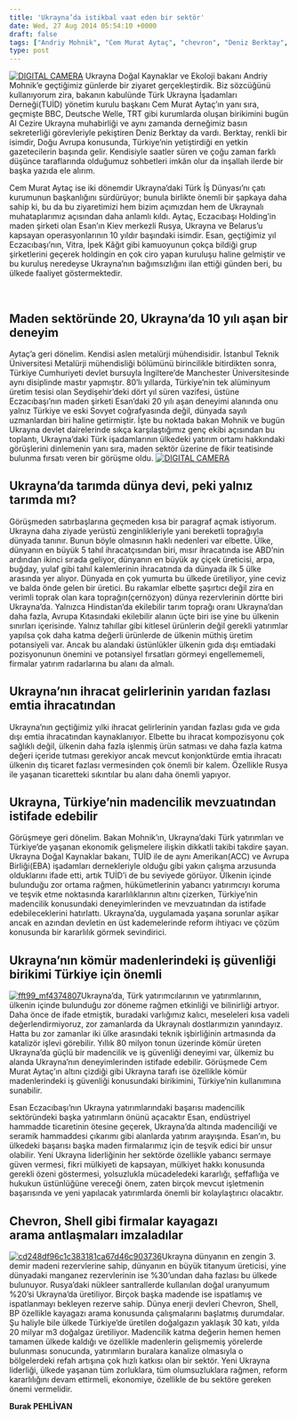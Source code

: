 ```yaml
---
title: 'Ukrayna’da istikbal vaat eden bir sektör'
date: Wed, 27 Aug 2014 05:54:10 +0000
draft: false
tags: ["Andriy Mohnik", "Cem Murat Aytaç", "chevron", "Deniz Berktay", "Ekonomi", "Esan Eczacıbaşı", "shell", "Ukrayna Doğal Kaynaklar ve Ekoloji bakanı", "ukrayna madencilik sektörü", "ukraynada madencilik"]
type: post
---
```


[![DIGITAL CAMERA](http://burakpehlivan.org/wp-content/uploads/2014/08/bakanmohnikle3.jpg)](http://burakpehlivan.org/wp-content/uploads/2014/08/bakanmohnikle3.jpg)
Ukrayna Doğal Kaynaklar ve Ekoloji bakanı Andriy Mohnik’e geçtiğimiz günlerde bir ziyaret gerçekleştirdik. Biz sözcüğünü kullanıyorum zira, bakanın kabulünde Türk Ukrayna İşadamları Derneği(TUİD) yönetim kurulu başkanı Cem Murat Aytaç’ın yanı sıra, geçmişte BBC, Deutsche Welle, TRT gibi kurumlarda oluşan birikimini bugün Al Cezire Ukrayna muhabirliği ve aynı zamanda derneğimiz basın sekreterliği görevleriyle pekiştiren Deniz Berktay da vardı. Berktay, renkli bir isimdir, Doğu Avrupa konusunda, Türkiye’nin yetiştirdiği en yetkin gazetecilerin başında gelir. Kendisiyle saatler süren ve çoğu zaman farklı düşünce taraflarında olduğumuz sohbetleri imkân olur da inşallah ilerde bir başka yazıda ele alırım.

Cem Murat Aytaç ise iki dönemdir Ukrayna’daki Türk İş Dünyası’nı çatı kurumunun başkanlığını sürdürüyor; bunula birlikte önemli bir şapkaya daha sahip ki, bu da bu ziyaretimizi hem bizim açımızdan hem de Ukraynalı muhataplarımız açısından daha anlamlı kıldı. Aytaç, Eczacıbaşı Holding’in maden şirketi olan Esan’ın Kiev merkezli Rusya, Ukrayna ve Belarus’u kapsayan operasyonlarının 10 yıldır başındaki isimdir. Esan, geçtiğimiz yıl Eczacıbaşı’nın, Vitra, İpek Kâğıt gibi kamuoyunun çokça bildiği grup şirketlerini geçerek holdingin en çok ciro yapan kuruluşu haline gelmiştir ve bu kuruluş neredeyse Ukrayna’nın bağımsızlığını ilan ettiği günden beri, bu ülkede faaliyet göstermektedir.

 


Maden sektöründe 20, Ukrayna’da 10 yılı aşan bir deneyim
--------------------------------------------------------


Aytaç’a geri dönelim. Kendisi aslen metalürji mühendisidir. İstanbul Teknik Üniversitesi Metalürji mühendisliği bölümünü birincilikle bitirdikten sonra, Türkiye Cumhuriyeti devlet bursuyla İngiltere’de Manchester Üniversitesinde aynı disiplinde mastır yapmıştır. 80’lı yıllarda, Türkiye’nin tek alüminyum üretim tesisi olan Seydişehir’deki dört yıl süren vazifesi, üstüne Eczacıbaşı’nın maden şirketi Esan’daki 20 yılı aşan deneyimi alanında onu yalnız Türkiye ve eski Sovyet coğrafyasında değil, dünyada sayılı uzmanlardan biri haline getirmiştir. İşte bu noktada bakan Mohnik ve bugün Ukrayna devlet dairelerinde sıkça karşılaştığımız genç ekibi açısından bu toplantı, Ukrayna’daki Türk işadamlarının ülkedeki yatırım ortamı hakkındaki görüşlerini dinlemenin yanı sıra, maden sektör üzerine de fikir teatisinde bulunma fırsatı veren bir görüşme oldu.
[![DIGITAL CAMERA](http://burakpehlivan.org/wp-content/uploads/2014/08/bakanmohnikle4.jpg)](http://burakpehlivan.org/wp-content/uploads/2014/08/bakanmohnikle4.jpg)


Ukrayna’da tarımda dünya devi, peki yalnız tarımda mı?
------------------------------------------------------


Görüşmeden satırbaşlarına geçmeden kısa bir paragraf açmak istiyorum. Ukrayna daha ziyade yerüstü zenginlikleriyle yani bereketli toprağıyla dünyada tanınır. Bunun böyle olmasının haklı nedenleri var elbette. Ülke, dünyanın en büyük 5 tahıl ihracatçısından biri, mısır ihracatında ise ABD’nin ardından ikinci sırada geliyor, dünyanın en büyük ay çiçek üreticisi, arpa, buğday, yulaf gibi tahıl kalemlerinin ihracatında da dünyada ilk 5 ülke arasında yer alıyor. Dünyada en çok yumurta bu ülkede üretiliyor, yine ceviz ve balda önde gelen bir üretici. Bu rakamlar elbette şaşırtıcı değil zira en verimli toprak olan kara toprağın(çernözyon) dünya rezervlerinin dörtte biri Ukrayna’da. Yalnızca Hindistan’da ekilebilir tarım toprağı oranı Ukrayna’dan daha fazla, Avrupa Kıtasındaki ekilebilir alanın üçte biri ise yine bu ülkenin sınırları içerisinde. Yalnız tahıllar gibi kitlesel ürünlerin değil gerekli yatırımlar yapılsa çok daha katma değerli ürünlerde de ülkenin müthiş üretim potansiyeli var. Ancak bu alandaki üstünlükler ülkenin gıda dışı emtiadaki pozisyonunun önemini ve potansiyel fırsatları görmeyi engellememeli, firmalar yatırım radarlarına bu alanı da almalı.


Ukrayna’nın ihracat gelirlerinin yarıdan fazlası emtia ihracatından
-------------------------------------------------------------------


Ukrayna’nın geçtiğimiz yılki ihracat gelirlerinin yarıdan fazlası gıda ve gıda dışı emtia ihracatından kaynaklanıyor. Elbette bu ihracat kompozisyonu çok sağlıklı değil, ülkenin daha fazla işlenmiş ürün satması ve daha fazla katma değeri içeride tutması gerekiyor ancak mevcut konjonktürde emtia ihracatı ülkenin dış ticaret fazlası vermesinden çok önemli bir kalem. Özellikle Rusya ile yaşanan ticaretteki sıkıntılar bu alanı daha önemli yapıyor.


Ukrayna, Türkiye’nin madencilik mevzuatından istifade edebilir
--------------------------------------------------------------


Görüşmeye geri dönelim. Bakan Mohnik’ın, Ukrayna’daki Türk yatırımları ve Türkiye’de yaşanan ekonomik gelişmelere ilişkin dikkatli takibi takdire şayan. Ukrayna Doğal Kaynaklar bakanı, TUİD ile de aynı Amerikan(ACC) ve Avrupa Birliği(EBA) işadamları dernekleriyle olduğu gibi yakın çalışma arzusunda olduklarını ifade etti, artık TUİD’i de bu seviyede görüyor. Ülkenin içinde bulunduğu zor ortama rağmen, hükümetlerinin yabancı yatırımcıyı koruma ve teşvik etme noktasında kararlılıklarının altını çizerken, Türkiye’nin madencilik konusundaki deneyimlerinden ve mevzuatından da istifade edebileceklerini hatırlattı. Ukrayna’da, uygulamada yaşana sorunlar aşikar ancak en azından devletin en üst kademelerinde reform ihtiyacı ve çözüm konusunda bir kararlılık görmek sevindirici.


Ukrayna’nın kömür madenlerindeki iş güvenliği birikimi Türkiye için önemli
--------------------------------------------------------------------------


[![fft99_mf4374807](http://burakpehlivan.org/wp-content/uploads/2014/08/fft99_mf4374807.jpeg)](http://burakpehlivan.org/wp-content/uploads/2014/08/fft99_mf4374807.jpeg)Ukrayna’da, Türk yatırımcılarının ve yatırımlarının, ülkenin içinde bulunduğu zor döneme rağmen etkinliği ve bilinirliği artıyor. Daha önce de ifade etmiştik, buradaki varlığımız kalıcı, meseleleri kısa vadeli değerlendirmiyoruz, zor zamanlarda da Ukraynalı dostlarımızın yanındayız. Hatta bu zor zamanlar iki ülke arasındaki teknik işbirliğinin artmasında da katalizör işlevi görebilir. Yıllık 80 milyon tonun üzerinde kömür üreten Ukrayna’da güçlü bir madencilik ve iş güvenliği deneyimi var, ülkemiz bu alanda Ukrayna’nın deneyimlerinden istifade edebilir. Görüşmede Cem Murat Aytaç’ın altını çizdiği gibi Ukrayna tarafı ise özellikle kömür madenlerindeki iş güvenliği konusundaki birikimini, Türkiye’nin kullanımına sunabilir.

Esan Eczacıbaşı’nın Ukrayna yatırımlarındaki başarısı madencilik sektöründeki başka yatırımların önünü açacaktır
Esan, endüstriyel hammadde ticaretinin ötesine geçerek, Ukrayna’da altında madenciliği ve seramik hammaddesi çıkarımı gibi alanlarda yatırım arayışında. Esan’ın, bu ülkedeki başarısı başka maden firmalarımız için de teşvik edici bir unsur olabilir. Yeni Ukrayna liderliğinin her sektörde özellikle yabancı sermaye güven vermesi, fikri mülkiyeti de kapsayan, mülkiyet hakkı konusunda gerekli özeni göstermesi, yolsuzlukla mücadeledeki kararlığı, şeffaflığa ve hukukun üstünlüğüne vereceği önem, zaten birçok mevcut işletmenin başarısında ve yeni yapılacak yatırımlarda önemli bir kolaylaştırıcı olacaktır.


Chevron, Shell gibi firmalar kayagazı arama antlaşmaları imzaladılar
--------------------------------------------------------------------


[![cd248df96c1c383181ca67d46c903736](http://burakpehlivan.org/wp-content/uploads/2014/08/cd248df96c1c383181ca67d46c903736.jpg)](http://burakpehlivan.org/wp-content/uploads/2014/08/cd248df96c1c383181ca67d46c903736.jpg)Ukrayna dünyanın en zengin 3. demir madeni rezervlerine sahip, dünyanın en büyük titanyum üreticisi, yine dünyadaki manganez rezervlerinin ise %30’undan daha fazlası bu ülkede bulunuyor. Rusya’daki nükleer santrallerde kullanılan doğal uranyumum %20’si Ukrayna’da üretiliyor. Birçok başka madende ise ispatlamış ve ispatlanmayı bekleyen rezerve sahip. Dünya enerji devleri Chevron, Shell, BP özellikle kayagazı arama konusunda çalışmalarını başlatmış durumdalar. Şu haliyle bile ülkede Türkiye’de üretilen doğalgazın yaklaşık 30 katı, yılda 20 milyar m3 doğalgaz üretiliyor. Madencilik katma değerin hemen hemen tamamen ülkede kaldığı ve özellikle madenlerin gelişmemiş yörelerde bulunması sonucunda, yatırımların buralara kanalize olmasıyla o bölgelerdeki refah artışına çok hızlı katkısı olan bir sektör. Yeni Ukrayna liderliği, ülkede yaşanan tüm zorluklara, tüm olumsuzluklara rağmen, reform kararlılığını devam ettirmeli, ekonomiye, özellikle de bu sektöre gereken önemi vermelidir.

**Burak PEHLİVAN**